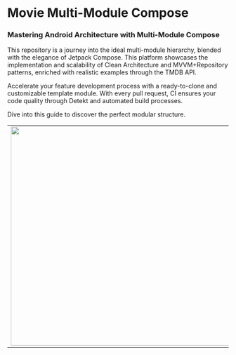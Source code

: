# Movie Multi-Module Compose

### Mastering Android Architecture with Multi-Module Compose

This repository is a journey into the ideal multi-module hierarchy, blended with the elegance of Jetpack Compose. This platform showcases the implementation and scalability of Clean Architecture and MVVM+Repository patterns, enriched with realistic examples through the TMDB API.

Accelerate your feature development process with a ready-to-clone and customizable template module. With every pull request, CI ensures your code quality through Detekt and automated build processes.

Dive into this guide to discover the perfect modular structure.

<table>
  <tr>
    <td>
      <a href="EK_BİRİNCİ_RESİM_URL">
        <img src="https://github.com/ubuntuyiw/MultiModReelCompose/blob/develop/docs/images/screenshot/home.png" width="500" />
      </a>
    </td>
    <td>
      <a href="EK_İKİNCİ_RESİM_URL">
        <img src="https://github.com/ubuntuyiw/MultiModReelCompose/blob/develop/docs/images/screenshot/detail.png" width="500" />
      </a>
    </td>
  </tr>
</table>
